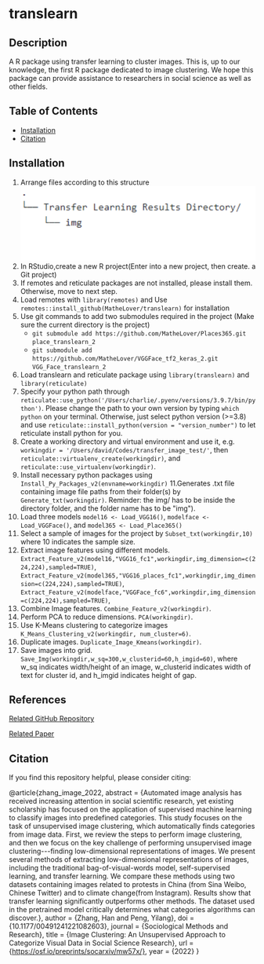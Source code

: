 # translearn

## Description

A R package using transfer learning to cluster images. This is, up to our knowledge, the first R package dedicated to image clustering. We hope this package can provide assistance to researchers in social science as well as other fields.

## Table of Contents
- [Installation](#installation)
- [Citation](#citation)

## Installation
1. Arrange files according to this structure 
![Alt text](Dir_Structure.png "Directory Structure")
2. In RStudio,create a new R project(Enter into a new project, then create. a Git project)
3. If remotes and reticulate packages are not installed, please install them. Otherwise, move to next step. 
4. Load remotes with `library(remotes)` and Use `remotes::install_github(MatheLover/translearn)` for installation 
5. Use git commands to add two submodules required in the project (Make sure the current directory is the project)
   - `git submodule add https://github.com/MatheLover/Places365.git place_translearn_2`
   - `git submodule add https://github.com/MatheLover/VGGFace_tf2_keras_2.git VGG_Face_translearn_2`
6. Load translearn and reticulate package using `library(translearn)` and `library(reticulate)`
7. Specify your python path through `reticulate::use_python('/Users/charlie/.pyenv/versions/3.9.7/bin/python')`. Please change the path to your own version by typing `which python` on your terminal. Otherwise, just select python version (>=3.8) and use `reticulate::install_python(version = "version_number")` to let reticulate install python for you. 
8. Create a working directory and virtual environment and use it, e.g. `workingdir = '/Users/david/Codes/transfer_image_test/'`, then `reticulate::virtualenv_create(workingdir)`, and `reticulate::use_virtualenv(workingdir)`.
9. Install necessary python packages using `Install_Py_Packages_v2(envname=workingdir)`
11.Generates .txt file containing image file paths from their folder(s) by `Generate_txt(workingdir)`. Reminder: the img/ has to be inside the directory folder, and the folder name has to be "img").
12. Load three models `model16 <- Load_VGG16()`, `modelface <- Load_VGGFace()`, and `model365 <- Load_Place365()`
13. Select a sample of images for the project by `Subset_txt(workingdir,10)` where 10 indicates the sample size. 
14. Extract image features using different models. `Extract_Feature_v2(model16,"VGG16_fc1",workingdir,img_dimension=c(224,224),sampled=TRUE)`,
`Extract_Feature_v2(model365,"VGG16_places_fc1",workingdir,img_dimension=c(224,224),sampled=TRUE)`,
`Extract_Feature_v2(modelface,"VGGFace_fc6",workingdir,img_dimension=c(224,224),sampled=TRUE)`,
15. Combine Image features. `Combine_Feature_v2(workingdir)`.
16. Perform PCA to reduce dimensions. `PCA(workingdir)`.
17. Use K-Means clustering to categorize images `K_Means_Clustering_v2(workingdir, num_cluster=6)`.
18. Duplicate images. `Duplicate_Image_Kmeans(workingdir)`.
19. Save images into grid. `Save_Img(workingdir,w_sq=300,w_clusterid=60,h_imgid=60)`, where w_sq indicates width/height of an image, w_clusterid indicates width of text for cluster id, and h_imgid indicates height of gap. 


## References
[Related GitHub Repository](https://github.com/yilangpeng/image-clustering)

[Related Paper](https://hanzhang.xyz/files/Image%20Clustering%20An%20Unsupervised%20Approach%20to%20Categorize%20Visual%20Data%20in%20Social%20Science%20Research.pdf)

## Citation
If you find this repository helpful, please consider citing:

  @article{zhang_image_2022,
 abstract = {Automated image analysis has received increasing attention in social scientific research, yet existing scholarship has focused on the application of supervised machine learning to classify images into predefined categories. This study focuses on the task of unsupervised image clustering, which automatically finds categories from image data. First, we review the steps to perform image clustering, and then we focus on the key challenge of performing unsupervised image clustering---finding low-dimensional representations of images. We present several methods of extracting low-dimensional representations of images, including the traditional bag-of-visual-words model, self-supervised learning, and transfer learning. We compare these methods using two datasets containing images related to protests in China (from Sina Weibo, Chinese Twitter) and to climate change(from Instagram). Results show that transfer learning significantly outperforms other methods. The dataset used in the pretrained model critically determines what categories algorithms can discover.},
 author = {Zhang, Han and Peng, Yilang},
 doi = {10.1177/00491241221082603},
 journal = {Sociological Methods and Research},
 title = {Image Clustering: An Unsupervised Approach to Categorize Visual Data in Social Science Research},
 url = {https://osf.io/preprints/socarxiv/mw57x/},
 year = {2022}
}









 
